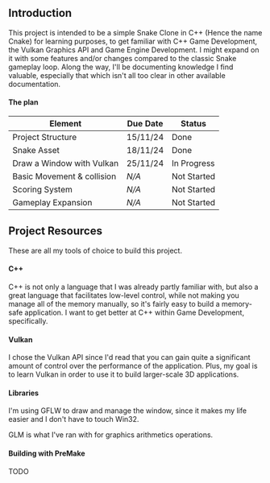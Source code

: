 ## Introduction

This project is intended to be a simple Snake Clone in C++ (Hence the name Cnake) for learning purposes, to get familiar with C++ Game Development, the Vulkan Graphics API and Game Engine Development. I might expand on it with some features and/or changes compared to the classic Snake gameplay loop. Along the way, I'll be documenting knowledge I find valuable, especially that which isn't all too clear in other available documentation.

#### The plan
| Element                   | Due Date  | Status        |
| ---                       | ---       | ---           |
| Project Structure         | 15/11/24  | Done          |
| Snake Asset               | 18/11/24  | Done          |
| Draw a Window with Vulkan | 25/11/24  | In Progress   |
| Basic Movement & collision|  _N/A_    | Not Started   |
| Scoring System            |  _N/A_    | Not Started   |
| Gameplay Expansion        |  _N/A_    | Not Started   |

## Project Resources

These are all my tools of choice to build this project.

#### C++

C++ is not only a language that I was already partly familiar with, but also a great language that facilitates low-level control, while not making you manage all of the memory manually, so it's fairly easy to build a memory-safe application. I want to get better at C++ within Game Development, specifically.

#### Vulkan

I chose the Vulkan API since I'd read that you can gain quite a significant amount of control over the performance of the application. Plus, my goal is to learn Vulkan in order to use it to build larger-scale 3D applications.

#### Libraries

I'm using GFLW to draw and manage the window, since it makes my life easier and I don't have to touch Win32.

GLM is what I've ran with for graphics arithmetics operations.


#### Building with PreMake

TODO
